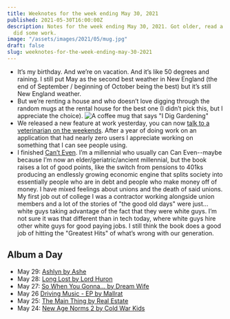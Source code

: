 ```yaml
---
title: Weeknotes for the week ending May 30, 2021
published: 2021-05-30T16:00:00Z
description: Notes for the week ending May 30, 2021. Got older, read a book,
  did some work.
image: "/assets/images/2021/05/mug.jpg"
draft: false
slug: weeknotes-for-the-week-ending-may-30-2021
---
```

- It’s my birthday. And we’re on vacation. And it’s like 50 degrees and raining. I still put May as the second best weather in New England (the end of September / beginning of October being the best) but it’s still New England weather.
- But we’re renting a house and who doesn’t love digging through the random mugs at the rental house for the best one (I didn’t pick this, but I appreciate the choice).
![A coffee mug that says "I Dig Gardening"](/assets/images/2021/05/mug.jpg)
- We released a new feature at work yesterday, you can now [talk to a veterinarian on the weekends](https://www.chewy.com/app/content/connect-with-a-vet). After a year of doing work on an application that had nearly zero users I appreciate working on something that I can see people using.
- I finished [Can’t Even](https://www.builtwith.coffee/books/2021/cant-even). I’m a millennial who usually can Can Even--maybe because I’m now an elder/geriatric/ancient millennial, but the book raises a lot of good points, like the switch from pensions to 401ks producing an endlessly growing economic engine that splits society into essentially people who are in debt and people who make money off of money. I have mixed feelings about unions and the death of said unions. My first job out of college I was a contractor working alongside union members and a lot of the stories of "the good old days" were just... white guys taking advantage of the fact that they were white guys. I’m not sure it was that different than in tech today, where white guys hire other white guys for good paying jobs. I still think the book does a good job of hitting the "Greatest Hits" of what’s wrong with our generation.

## Album a Day
- May 29: [Ashlyn by Ashe](https://music.apple.com/us/album/ashlyn/1561072490)
- May 28: [Long Lost by Lord Huron](https://music.apple.com/us/album/long-lost/1557584746)
- May 27: [So When You Gonna... by Dream Wife](https://music.apple.com/us/album/so-when-you-gonna/1500099184)
- May 26 [‎Driving Music - EP by Mallrat](https://music.apple.com/us/album/driving-music-ep/1475226062)
- May 25: [The Main Thing by Real Estate](https://music.apple.com/us/album/the-main-thing/1491472845)
- May 24: [New Age Norms 2 by Cold War Kids](https://music.apple.com/us/album/new-age-norms-2/1515248736)
